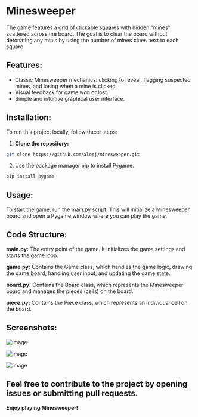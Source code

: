 # Minesweeper
The game features a grid of clickable squares with hidden "mines" scattered across the board. The goal is to clear the board without detonating any minis by using the number of mines clues next to each square

## Features:
- Classic Minesweeper mechanics: clicking to reveal, flagging suspected mines, and losing when a mine is clicked.
- Visual feedback for game won or lost.
- Simple and intuitive graphical user interface.


## Installation:

To run this project locally, follow these steps:
1. **Clone the repository:**
```bash
git clone https://github.com/alomj/minesweeper.git
```
2. Use the package manager [pip](https://pip.pypa.io/en/stable/) to install Pygame.

```bash
pip install pygame
```

## Usage:
To start the game, run the main.py script. This will initialize a Minesweeper board and open a Pygame window where you can play the game.

## Code Structure:
 **main.py:** The entry point of the game. It initializes the game settings and starts the game loop.
 
 **game.py:** Contains the Game class, which handles the game logic, drawing the game board, handling user input, and updating the game state.
 
 **board.py:** Contains the Board class, which represents the Minesweeper board and manages the pieces (cells) on the board.
 
 **piece.py:** Contains the Piece class, which represents an individual cell on the board.

## Screenshots: 
![image](https://github.com/alomj/Minesweeper/assets/144105248/e8632010-2785-4f3a-9a42-61fd567881d8)

![image](https://github.com/alomj/Minesweeper/assets/144105248/131690bd-7d92-459e-898b-0ea513053cc6)

![image](https://github.com/alomj/Minesweeper/assets/144105248/8555e94a-c248-424a-8043-ebc5122332fe)


## Feel free to contribute to the project by opening issues or submitting pull requests.  

**Enjoy playing Minesweeper!**


